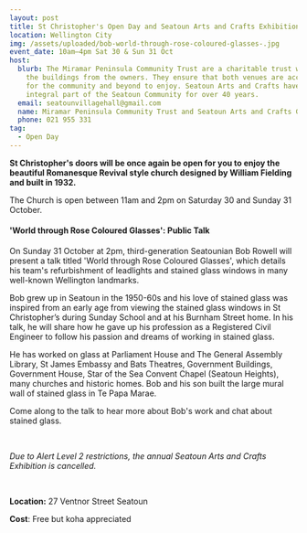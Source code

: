 ```yaml
---
layout: post
title: St Christopher's Open Day and Seatoun Arts and Crafts Exhibition
location: Wellington City
img: /assets/uploaded/bob-world-through-rose-coloured-glasses-.jpg
event_date: 10am–4pm Sat 30 & Sun 31 Oct
host:
  blurb: The Miramar Peninsula Community Trust are a charitable trust who lease
    the buildings from the owners. They ensure that both venues are accessible
    for the community and beyond to enjoy. Seatoun Arts and Crafts have been an
    integral part of the Seatoun Community for over 40 years.
  email: seatounvillagehall@gmail.com
  name: Miramar Peninsula Community Trust and Seatoun Arts and Crafts Group
  phone: 021 955 331
tag:
  - Open Day
---
```

**St Christopher's doors will be once again be open for you to enjoy the beautiful Romanesque Revival style church designed by William Fielding and built in 1932.** 

The Church is open between 11am and 2pm on Saturday 30 and Sunday 31 October. 

#### 'World through Rose Coloured Glasses': Public Talk

On Sunday 31 October at 2pm, third-generation Seatounian Bob Rowell will present a talk titled 'World through Rose Coloured Glasses', which details his team's refurbishment of leadlights and stained glass windows in many well-known Wellington landmarks. 

Bob grew up in Seatoun in the 1950-60s and his love of stained glass was inspired from an early age from viewing the stained glass windows in St Christopher’s during Sunday School and at his Burnham Street home. In his talk, he will share how he gave up his profession as a Registered Civil Engineer to follow his passion and dreams of working in stained glass.

He has worked on glass at Parliament House and The General Assembly Library, St James Embassy and Bats Theatres, Government Buildings, Government House, Star of the Sea Convent Chapel (Seatoun Heights), many churches and historic homes. Bob and his son built the large mural wall of stained glass in Te Papa Marae.

Come along to the talk to hear more about Bob's work and chat about stained glass. 

<br>

*Due to Alert Level 2 restrictions, the annual Seatoun Arts and Crafts Exhibition is cancelled.* 

<br>

**Location:** 27 Ventnor Street Seatoun

**Cost**: Free but koha appreciated